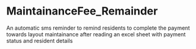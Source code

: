 # MaintainanceFee_Remainder
An automatic sms reminder to remind residents to complete the payment towards layout maintainance after reading an excel sheet with payment status and resident details
